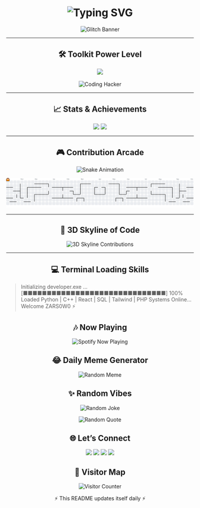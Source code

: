 <!-- 🚀 ZARS0W0 README: ULTRA EDITION -->

<h1 align="center">
  <img src="https://readme-typing-svg.herokuapp.com?font=Fira+Code&size=28&duration=3000&pause=500&color=FF00FF&center=true&vCenter=true&width=720&lines=⚡+Welcome+to+the+Code+Matrix;👾+ZARS0W0+-+Fullstack+Dreamer;🚀+Building+Future+Technologies;✨+Turning+Ideas+into+Magic" alt="Typing SVG" />
</h1>

<p align="center">
  <img src="https://media.giphy.com/media/oEI9uBYSzLpBK/giphy.gif" width="700" alt="Glitch Banner" />
</p>

---

<h2 align="center">🛠️ Toolkit Power Level</h2>

<p align="center">
  <img src="https://skillicons.dev/icons?i=py,cpp,html,css,tailwind,php,react,sqlite,mysql&perline=6&theme=light" />
</p>

<p align="center">
  <img src="https://media.giphy.com/media/coxQHKASG60HrHtvkt/giphy.gif" width="400" alt="Coding Hacker" />
</p>

---

<h2 align="center">📈 Stats & Achievements</h2>

<p align="center">
  <img src="https://streak-stats.demolab.com?user=ZARS0W0&theme=highcontrast&hide_border=true" height="150" />
  <img src="https://github-profile-trophy.vercel.app/?username=ZARS0W0&theme=onestar&no-frame=true&row=1&column=6" height="120" />
</p>

---

<h2 align="center">🎮 Contribution Arcade</h2>

<p align="center">
  <img src="https://raw.githubusercontent.com/ZARS0W0/ZARS0W0/output/github-contribution-grid-snake.svg" alt="Snake Animation" />
</p>

<p align="center">
  <img src="https://raw.githubusercontent.com/ZARS0W0/ZARS0W0/output/pacman-contribution-graph.svg" alt="Pac-Man Graph" />
</p>

---

<h2 align="center">🌆 3D Skyline of Code</h2>

<p align="center">
  <img src="https://github.com/ashutosh00710/github-readme-3d-contrib/blob/master/profile-night-green.svg" alt="3D Skyline Contributions" />
</p>

---

<h2 align="center">💻 Terminal Loading Skills</h2>


> Initializing developer.exe ...
[■■■■■■■■■■■■■■■■■■■■■■■■■■■■■■] 100% Loaded
> Python | C++ | React | SQL | Tailwind | PHP
> Systems Online... Welcome ZARS0W0 ⚡
<h2 align="center">🎶 Now Playing</h2> <p align="center"> <img src="https://novatorem.vercel.app/api/spotify" alt="Spotify Now Playing" width="400" /> </p>
<h2 align="center">😂 Daily Meme Generator</h2> <p align="center"> <img src="https://api.memegen.link/images/fry/shut_up_and_take/my_code.png" width="400" alt="Random Meme"/> </p>
<h2 align="center">✨ Random Vibes</h2> <p align="center"> <img src="https://readme-jokes.vercel.app/api?hideBorder&theme=tokyonight" alt="Random Joke" /> </p> <p align="center"> <img src="https://quotes-github-readme.vercel.app/api?type=vertical&theme=merko" alt="Random Quote"/> </p>
<h2 align="center">🌐 Let’s Connect</h2> <p align="center"> <a href="https://linkedin.com/in/your-linkedin"><img src="https://img.shields.io/badge/LinkedIn-0A66C2?style=for-the-badge&logo=linkedin&logoColor=white" /></a> <a href="https://twitter.com/your-twitter"><img src="https://img.shields.io/badge/Twitter-1DA1F2?style=for-the-badge&logo=twitter&logoColor=white" /></a> <a href="https://discordapp.com/users/your-discord"><img src="https://img.shields.io/badge/Discord-5865F2?style=for-the-badge&logo=discord&logoColor=white" /></a> <a href="https://twitch.tv/your-twitch"><img src="https://img.shields.io/badge/Twitch-9146FF?style=for-the-badge&logo=twitch&logoColor=white" /></a> </p>
<h2 align="center">👀 Visitor Map</h2> <p align="center"> <img src="https://profile-counter.glitch.me/ZARS0W0/count.svg" alt="Visitor Counter" /> </p>
<p align="center">⚡ This README updates itself daily ⚡</p> 
